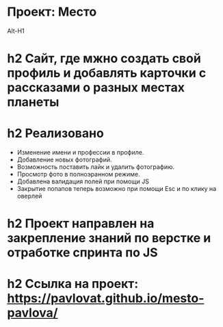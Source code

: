 # Проект: Место
Alt-H1 

# h2 Сайт, где мжно создать свой профиль и добавлять карточки с рассказами о разных местах планеты

# h2 Реализовано
* Изменение имени и профессии в профиле.
* Добавление новых фотографий.
* Возможность поставить лайк и удалить фотографию.
* Просмотр фото в полноэранном режиме.
* Добавлена валидация полей при помощи JS
* Закрытие попапов теперь возможно при помощи Esc и по клику на оверлей

# h2 Проект направлен на закрепление знаний по верстке и отработке спринта по JS
# h2 Ссылка на проект: https://pavlovat.github.io/mesto-pavlova/